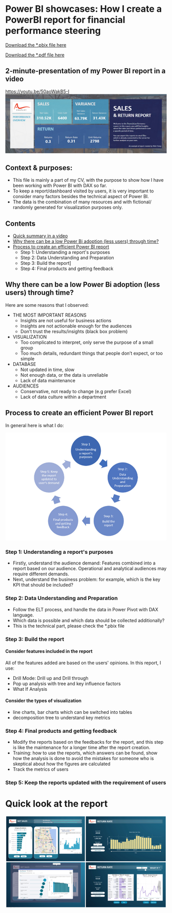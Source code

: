 # Power BI showcases: How I create a PowerBI report for financial performance steering

[Download the *.pbix file here](https://drive.google.com/file/d/1eUiLZEjrC5NtbtuQLv92x0HhmCBfiV_9/view?usp=sharing)

[Download the *.pdf file here](https://github.com/minhtrang4078/How-I-create-a-PowerBI-report/blob/main/Sales%20and%20return%20report%20data.pdf)

## 2-minute-presentation of my Power BI report in a video

https://youtu.be/50aoWakB5-I
[![Watch the video](https://github.com/minhtrang4078/How-I-create-a-PowerBI-report/blob/main/Images/intro.jpg)](https://youtu.be/50aoWakB5-I)

## Context & purposes:
- This file is mainly a part of my CV, with the purpose to show how I have been working with Power BI with DAX so far.
- To keep a report/dashboard visited by users, it is very important to consider many factors besides the technical aspect of Power BI.
- The data is the combination of many resources and with fictional/ randomly generated for visualization purposes only.

## Contents

  - [Quick summary in a video](https://www.youtube.com/watch?v=50aoWakB5-I)
  - [Why there can be a low Power Bi adoption (less users) through time? ](#Why-there-can-be-a-low-Power-Bi-adoption-(less-users)-through-time?)
  - [Process to create an efficient Power BI report](#Process-to-create-an-efficient-Power-BI-report)
    - Step 1: Understanding a report's purposes
    - Step 2: Data Understanding and Preparation
    - Step 3: Build the report]
    - Step 4: Final products and getting feedback

## Why there can be a low Power Bi adoption (less users) through time? 
Here are some reasons that I observed:
- THE MOST IMPORTANT REASONS
   - Insights are not useful for business actions 
   - Insights are not actionable enough for the audiences
   - Don’t trust the results/insights (black box problem)  
- VISUALIZATION
  - Too complicated to interpret, only serve the purpose of a small group
  - Too much details, redundant things that people don’t expect, or too simple
- DATABASE
  -  Not updated in time, slow
  -  Not enough data, or the data is unreliable
  -  Lack of data maintenance
- AUDIENCES
  - Conservative, not ready to change (e.g prefer Excel)
  - Lack of data culture within a department
  

## Process to create an efficient Power BI report
In general here is what I do:

![steps](https://github.com/minhtrang4078/How-I-create-a-PowerBI-report/blob/main/Images/steps.jpg)

### Step 1: Understanding a report's purposes
- Firstly, understand the audience demand: Features combined into a report based on our audience. Operational and analytical audiences may require different demands. 
- Next, understand the business problem: for example, which is the key KPI that should be included? 

### Step 2: Data Understanding and Preparation
- Follow the ELT process, and handle the data in Power Pivot with DAX language.
- Which data is possible and which data should be collected additionally?
- This is the technical part, please check the *.pbix file

### Step 3: Build the report
#### Consider features included in the report
All of the features added are based on the users' opinions. In this report, I use:
- Drill Mode: Drill up and Drill through 
- Pop up analysis with tree and key influence factors
- What If Analysis

#### Consider the types of visualization
- line charts, bar charts which can be switched into tables
- decomposition tree to understand key metrics

### Step 4: Final products and getting feedback
- Modify the reports based on the feedbacks for the report, and this step is like the maintenance for a longer time after the report creation.
- Training: how to use the reports, which answers can be found, show how the analysis is done to avoid the mistakes for someone who is skeptical about how the figures are calculated
- Track the metrics of users

### Step 5: Keep the reports updated with the requirement of users

# Quick look at the report
![intro2](https://github.com/minhtrang4078/How-I-create-a-PowerBI-report/blob/main/Images/preview.jpg)
